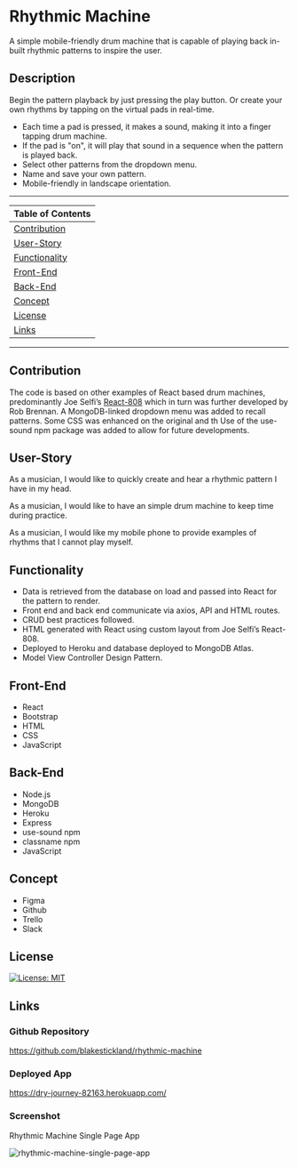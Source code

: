 # Rhythmic Machine
A simple mobile-friendly drum machine that is capable of playing back in-built rhythmic patterns to inspire the user. 

 ## Description 
  Begin the pattern playback by just pressing the play button. Or create your own rhythms by tapping on the virtual pads in real-time.
  * Each time a pad is pressed, it makes a sound, making it into a finger tapping drum machine.
  * If the pad is "on", it will play that sound in a sequence when the pattern is played back.
  * Select other patterns from the dropdown menu.
  * Name and save your own pattern.
  * Mobile-friendly in landscape orientation. 

---
| Table of Contents |
|---|
| [Contribution](#Contribution) |
| [User-Story](#User-Story) |
| [Functionality](#Functionality) |
| [Front-End](#Front-End) |
| [Back-End](#Back-End) |
| [Concept](#Concept) |
| [License](#License) |
| [Links](#Links) |
---

## Contribution
The code is based on other examples of React based drum machines, predominantly Joe Selfi’s [React-808](https://github.com/joeshub/react-808) which in turn was further developed by Rob Brennan.
A MongoDB-linked dropdown menu was added to recall patterns. Some CSS was enhanced on the original and th
Use of the use-sound npm package was added to allow for future developments.

## User-Story
As a musician, I would like to quickly create and hear a rhythmic pattern I have in my head.

As a musician, I would like to have an simple drum machine to keep time during practice.

As a musician, I would like my mobile phone to provide examples of rhythms that I cannot play myself.

## Functionality 
* Data is retrieved from the database on load and passed into React for the pattern to render.
* Front end and back end communicate via axios, API and HTML routes.
* CRUD best practices followed.
* HTML generated with React using custom layout from Joe Selfi’s React-808.
* Deployed to Heroku and database deployed to MongoDB Atlas. 
* Model View Controller Design Pattern.
 

## Front-End
* React
* Bootstrap
* HTML
* CSS
* JavaScript 

## Back-End
* Node.js 
* MongoDB
* Heroku
* Express
* use-sound npm
* classname npm
* JavaScript 

## Concept
* Figma
* Github
* Trello
* Slack

## License 

[![License: MIT](https://img.shields.io/badge/License-MIT-yellow.svg)](https://opensource.org/licenses/MIT)


## Links
### Github Repository
https://github.com/blakestickland/rhythmic-machine

### Deployed App
https://dry-journey-82163.herokuapp.com/

### Screenshot

Rhythmic Machine Single Page App

![rhythmic-machine-single-page-app](https://user-images.githubusercontent.com/73763708/119430709-959e1580-bd54-11eb-88c4-5b454f0b69fb.png)

